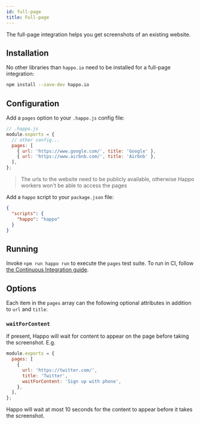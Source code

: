 ```yaml
---
id: full-page
title: Full-page
---
```


The full-page integration helps you get screenshots of an existing website.

## Installation

No other libraries than `happo.io` need to be installed for a full-page
integration:

```sh
npm install --save-dev happo.io
```

## Configuration

Add a `pages` option to your `.happo.js` config file:

```js
// .happo.js
module.exports = {
  // other config...
  pages: [
    { url: 'https://www.google.com/', title: 'Google' },
    { url: 'https://www.airbnb.com/', title: 'Airbnb' },
  ],
};
```

> The urls to the website need to be publicly available, otherwise Happo workers
> won't be able to access the pages

Add a `happo` script to your `package.json` file:

```json
{
  "scripts": {
    "happo": "happo"
  }
}
```

## Running

Invoke `npm run happo run` to execute the `pages` test suite. To run in CI,
follow [the Continuous Integration guide](continuous-integration.md).

## Options

Each item in the `pages` array can the following optional attributes in addition
to `url` and `title`:

### `waitForContent`

If present, Happo will wait for content to appear on the page before taking the
screenshot. E.g.

```js
module.exports = {
  pages: [
    {
      url: 'https://twitter.com/',
      title: 'Twitter',
      waitForContent: 'Sign up with phone',
    },
  ],
};
```

Happo will wait at most 10 seconds for the content to appear before it takes the
screenshot.
